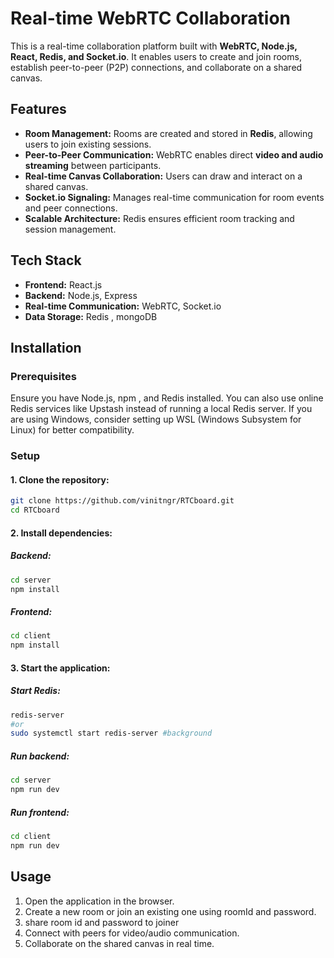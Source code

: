 # Real-time WebRTC Collaboration

This is a real-time collaboration platform built with **WebRTC, Node.js, React, Redis, and Socket.io**. It enables users to create and join rooms, establish peer-to-peer (P2P) connections, and collaborate on a shared canvas.

## Features
- **Room Management:** Rooms are created and stored in **Redis**, allowing users to join existing sessions.
- **Peer-to-Peer Communication:** WebRTC enables direct **video and audio streaming** between participants.
- **Real-time Canvas Collaboration:** Users can draw and interact on a shared canvas.
- **Socket.io Signaling:** Manages real-time communication for room events and peer connections.
- **Scalable Architecture:** Redis ensures efficient room tracking and session management.

## Tech Stack
- **Frontend:** React.js
- **Backend:** Node.js, Express
- **Real-time Communication:** WebRTC, Socket.io
- **Data Storage:** Redis , mongoDB

## Installation
### Prerequisites
Ensure you have Node.js, npm , and Redis installed. You can also use online Redis services like Upstash instead of running a local Redis server. If you are using Windows, consider setting up WSL (Windows Subsystem for Linux) for better compatibility.

### Setup
#### 1. Clone the repository:
```sh
git clone https://github.com/vinitngr/RTCboard.git
cd RTCboard
```

#### 2. Install dependencies:
##### Backend:
```sh
cd server
npm install
```
##### Frontend:
```sh
cd client
npm install
```

#### 3. Start the application:
##### Start Redis:
```sh
redis-server 
#or
sudo systemctl start redis-server #background
```
##### Run backend:
```sh
cd server
npm run dev
```
##### Run frontend:
```sh
cd client
npm run dev
```

## Usage
1. Open the application in the browser.
2. Create a new room or join an existing one using roomId and password.
3. share room id and password to joiner 
4. Connect with peers for video/audio communication.
5. Collaborate on the shared canvas in real time.
